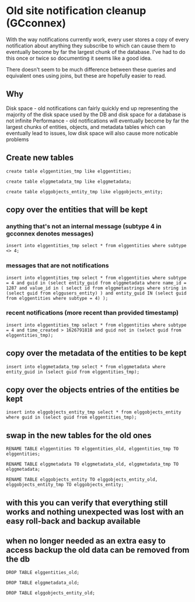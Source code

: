 # Old site notification cleanup (GCconnex)
With the way notifications currently work, every user stores a copy of every notification about anything they subscribe to which can cause them to eventually become by far the largest chunk of the database.
I've had to do this once or twice so documenting it seems like a good idea.

There doesn't seem to be much difference between these queries and equivalent ones using joins, but these are hopefully easier to read.

## Why
Disk space - old notifications can fairly quickly end up representing the majority of the disk space used by the DB and disk space for a database is not infinite
Performance - old notifications will eventually become by far the largest chunks of entities, objects, and metadata tables which can eventually lead to issues, low disk space will also cause more noticable problems

## Create new tables
`create table elggentities_tmp like elggentities;`

`create table elggmetadata_tmp like elggmetadata;`

`create table elggobjects_entity_tmp like elggobjects_entity;`

## copy over the entities that will be kept
### anything that's not an internal message (subtype 4 in gcconnex denotes messages)
`insert into elggentities_tmp select * from elggentities where subtype <> 4;`
### messages that are not notifications 
`insert into elggentities_tmp select * from elggentities where subtype = 4 and guid in (select entity_guid from elggmetadata where name_id = 1287 and value_id in ( select id from elggmetastrings where string in (select guid from elggusers_entity) ) and entity_guid IN (select guid from elggentities where subtype = 4) );`
### recent notifications (more recent than provided timestamp)
`insert into elggentities_tmp select * from elggentities where subtype = 4 and time_created > 1626791818 and guid not in (select guid from elggentities_tmp);`

## copy over the metadata of the entities to be kept
`insert into elggmetadata_tmp select * from elggmetadata where entity_guid in (select guid from elggentities_tmp);`

## copy over the objects entries of the entities be kept
`insert into elggobjects_entity_tmp select * from elggobjects_entity where guid in (select guid from elggentities_tmp);`

## swap in the new tables for the old ones
`RENAME TABLE elggentities TO elggentities_old, elggentities_tmp TO elggentities;`

`RENAME TABLE elggmetadata TO elggmetadata_old, elggmetadata_tmp TO elggmetadata;`

`RENAME TABLE elggobjects_entity TO elggobjects_entity_old, elggobjects_entity_tmp TO elggobjects_entity;`

## with this you can verify that everything still works and nothing unexpected was lost with an easy roll-back and backup available

## when no longer needed as an extra easy to access backup the old data can be removed from the db
`DROP TABLE elggentities_old;`

`DROP TABLE elggmetadata_old;`

`DROP TABLE elggobjects_entity_old;`
